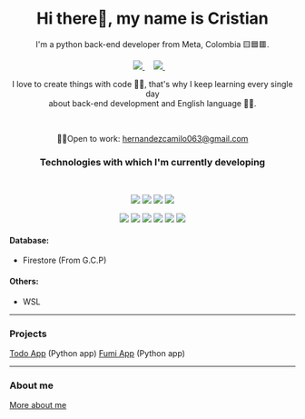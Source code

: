 <h1 align='center'>Hi there👋, my name is Cristian</h1>

<p align='center'>I'm a python back-end developer from Meta, Colombia 🟨🟦🟥.</p>

<div align='center'>
  <a href="https://www.linkedin.com/in/cristianhdz90/">
    <img src="https://img.shields.io/badge/linkedin-%230077B5.svg?&style=for-the-badge&logo=linkedin&logoColor=white" />
  </a>&nbsp;&nbsp;&nbsp;
  <a href="https://www.instagram.com/cristianhdz90/">
    <img src="https://img.shields.io/badge/instagram-%23E4405F.svg?&style=for-the-badge&logo=instagram&logoColor=white" />        
  </a>&nbsp;&nbsp;&nbsp;
</div>

<p align='center'>I love to create things with code 👨‍💻, that's why I keep learning every single day <br/>
  about back-end development and English language 🐱‍🏍.</p><br/>
  
<p align='center'>🐱‍💻Open to work: <a href="mailto:hernandezcamilo063@gmail.com">hernandezcamilo063@gmail.com </a></p>

<h3 align='center'>Technologies with which I'm currently developing</h3><br/>

<p align='center'>
  <img src="https://img.shields.io/badge/Python-3776AB?style=for-the-badge&logo=python&logoColor=white"/>
  <img src="https://img.shields.io/badge/Flask-000000?style=for-the-badge&logo=flask&logoColor=white"/>
  <img src="https://img.shields.io/badge/Docker-2CA5E0?style=for-the-badge&logo=docker&logoColor=white"/>
  <img src="https://img.shields.io/badge/postgres-%23316192.svg?style=for-the-badge&logo=postgresql&logoColor=white"/>
</p>
<p align='center'>
  <img src="https://img.shields.io/badge/HTML5-E34F26?style=for-the-badge&logo=html5&logoColor=white"/>
  <img src="https://img.shields.io/badge/Git-F05032?style=for-the-badge&logo=git&logoColor=white"/>
  <img src="https://img.shields.io/badge/Ubuntu-E95420?style=for-the-badge&logo=ubuntu&logoColor=white"/>
  <img src="https://img.shields.io/badge/Heroku-430098?style=for-the-badge&logo=heroku&logoColor=white"/>
  <img src="https://img.shields.io/badge/CSS3-1572B6?style=for-the-badge&logo=css3&logoColor=white"/>
  <img src="https://img.shields.io/badge/Bootstrap-563D7C?style=for-the-badge&logo=bootstrap&logoColor=white"/>
</p>

#### Database:
* Firestore (From G.C.P)

#### Others:
* WSL

---
### Projects
[Todo App](https://github.com/CristianHdz90/todo_app) (Python app)
[Fumi App](https://github.com/CristianHdz90/fumi_app) (Python app)

---
### About me
[More about me](https://linktr.ee/CristianHdz90)








<!--
**CristianHdz90/cristianhdz90** is a ✨ _special_ ✨ repository because its `README.md` (this file) appears on your GitHub profile.

Here are some ideas to get you started:

- 🔭 I’m currently working on ...
- 🌱 I’m currently learning ...
- 👯 I’m looking to collaborate on ...
- 🤔 I’m looking for help with ...
- 💬 Ask me about ...
- 📫 How to reach me: ...
- 😄 Pronouns: ...
- ⚡ Fun fact: ...
-->
